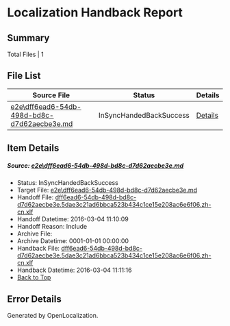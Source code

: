 # <a name='report-top'></a> Localization Handback Report

## Summary
 Total Files | 1

## File List
 Source File | Status | Details 
 ----------- | ------ | ------- 
 [e2e\dff6ead6-54db-498d-bd8c-d7d62aecbe3e.md](https://github.com/OpenLocalizationTest/oltest/blob/61d2889f6646aac2e43634984c3da76c97ceda44/e2e/dff6ead6-54db-498d-bd8c-d7d62aecbe3e.md) | InSyncHandedBackSuccess | [Details](#0283ad49e9cc6852cf790789d6637798dc9b3dea1)

## Item Details
##### <a name='0283ad49e9cc6852cf790789d6637798dc9b3dea1'></a> Source: [e2e\dff6ead6-54db-498d-bd8c-d7d62aecbe3e.md](https://github.com/OpenLocalizationTest/oltest/blob/61d2889f6646aac2e43634984c3da76c97ceda44/e2e/dff6ead6-54db-498d-bd8c-d7d62aecbe3e.md)
* Status: InSyncHandedBackSuccess
* Target File: [e2e\dff6ead6-54db-498d-bd8c-d7d62aecbe3e.md](https://github.com/OpenLocalizationTestOrg/oltest.zh-cn/blob/c2dfb73c6db1e879412e483cf86bbad76cf35348/e2e/dff6ead6-54db-498d-bd8c-d7d62aecbe3e.md)
* Handoff File: [dff6ead6-54db-498d-bd8c-d7d62aecbe3e.5dae3c21ad6bbca523b434c1ce15e208ac6e6f06.zh-cn.xlf](https://github.com/OpenLocalizationTestOrg/olhandoff/blob/1e499c099397bc569e29aefabbb592a96b5ba3cd/ol-handoff/OpenLocalizationTestOrg/oltest.zh-cn/qimu/ht/dff6ead6-54db-498d-bd8c-d7d62aecbe3e.5dae3c21ad6bbca523b434c1ce15e208ac6e6f06.zh-cn.xlf)
* Handoff Datetime: 2016-03-04 11:10:09
* Handoff Reason: Include
* Archive File: 
* Archive Datetime: 0001-01-01 00:00:00
* Handback File: [dff6ead6-54db-498d-bd8c-d7d62aecbe3e.5dae3c21ad6bbca523b434c1ce15e208ac6e6f06.zh-cn.xlf](https://github.com/OpenLocalizationTestOrg/olhandback/blob/a6205b8ffeeab5d5f41ff6c1c7454e5070cb4d04/ol-handback/OpenLocalizationTestOrg/oltest.zh-cn/qimu/ht/dff6ead6-54db-498d-bd8c-d7d62aecbe3e.5dae3c21ad6bbca523b434c1ce15e208ac6e6f06.zh-cn.xlf)
* Handback Datetime: 2016-03-04 11:11:16
* [Back to Top](#report-top)


## Error Details

Generated by OpenLocalization.
